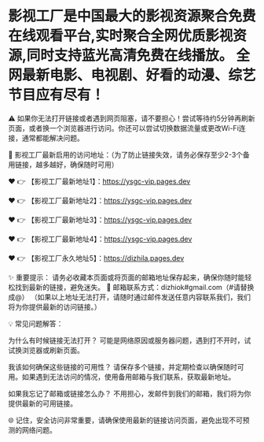 # 影视工厂是中国最大的影视资源聚合免费在线观看平台,实时聚合全网优质影视资源,同时支持蓝光高清免费在线播放。 全网最新电影、电视剧、好看的动漫、综艺节目应有尽有！
⚠️ 如果你无法打开链接或者遇到网页阻塞，请不要担心！尝试等待约5分钟再刷新页面，或者换一个浏览器进行访问。你还可以尝试切换数据流量或更改Wi-Fi连接，通常都能解决问题。

🌟 影视工厂最新启用的访问地址：（为了防止链接失效，请务必保存至少2-3个备用链接，越多越好，确保随时可用）

❤️ 👉 【影视工厂最新地址1】：https://ysgc-vip.pages.dev

❤️ 👉 【影视工厂最新地址2】：https://ysgc-vip.pages.dev

❤️ 👉 【影视工厂最新地址3】：https://ysgc-vip.pages.dev

❤️ 👉 【影视工厂最新地址4】：https://ysgc-vip.pages.dev

❤️ 👉 【影视工厂永久地址5】：https://dizhila.pages.dev

✨ 重要提示： 请务必收藏本页面或将页面的邮箱地址保存起来，确保你随时能轻松找到最新的链接，避免迷失。 📧 邮箱联系方式：dizhiok#gmail.com（#请替换成@） （如果以上地址无法打开，请随时通过邮件发送任意内容联系我们，我们将为你提供最新的访问链接。）

💡 常见问题解答：

为什么有时候链接无法打开？ 可能是网络原因或服务器问题，遇到打不开时，试试换浏览器或刷新页面。

我该如何确保这些链接的可用性？ 请保存多个链接，并定期检查以确保随时可用。如果遇到无法访问的情况，使用备用邮箱与我们联系，获取最新地址。

如果我忘记了邮箱或链接怎么办？ 不用担心，发邮件到我们的邮箱，我们将为你提供最新的可用链接。

🌐 记住，安全访问非常重要，请确保使用最新的链接访问页面，避免出现不可预测的网络问题。
